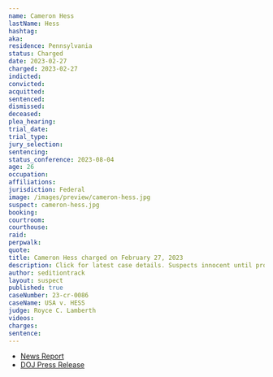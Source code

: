 ```yaml
---
name: Cameron Hess
lastName: Hess
hashtag:
aka:
residence: Pennsylvania
status: Charged
date: 2023-02-27
charged: 2023-02-27
indicted:
convicted:
acquitted:
sentenced:
dismissed:
deceased:
plea_hearing:
trial_date:
trial_type:
jury_selection:
sentencing:
status_conference: 2023-08-04
age: 26
occupation:
affiliations:
jurisdiction: Federal
image: /images/preview/cameron-hess.jpg
suspect: cameron-hess.jpg
booking:
courtroom:
courthouse:
raid:
perpwalk:
quote:
title: Cameron Hess charged on February 27, 2023
description: Click for latest case details. Suspects innocent until proven guilty.
author: seditiontrack
layout: suspect
published: true
caseNumber: 23-cr-0086
caseName: USA v. HESS
judge: Royce C. Lamberth
videos:
charges:
sentence:
---
```

- [News Report](https://www.pennlive.com/news/2023/03/2-years-after-capitol-riot-central-pa-man-charged-with-assault-obstructing-police.html)
- [DOJ Press Release](https://www.justice.gov/usao-dc/pr/pennsylvania-man-charged-two-felonies-actions-during-jan-6-capitol-breach)
